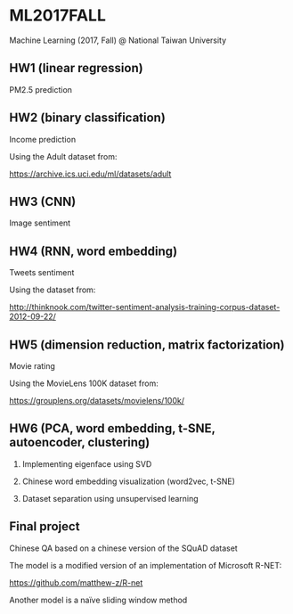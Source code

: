 # ML2017FALL
Machine Learning (2017, Fall) @ National Taiwan University

## HW1 (linear regression)
  PM2.5 prediction

## HW2 (binary classification)
  Income prediction

  Using the Adult dataset from:
  
  https://archive.ics.uci.edu/ml/datasets/adult

## HW3 (CNN)
  Image sentiment 

## HW4 (RNN, word embedding)
  Tweets sentiment

  Using the dataset from: 
  
  http://thinknook.com/twitter-sentiment-analysis-training-corpus-dataset-2012-09-22/

## HW5 (dimension reduction, matrix factorization)
  Movie rating

  Using the MovieLens 100K dataset from:
  
  https://grouplens.org/datasets/movielens/100k/

## HW6 (PCA, word embedding, t-SNE, autoencoder, clustering)
  1. Implementing eigenface using SVD

  2. Chinese word embedding visualization (word2vec, t-SNE)

  3. Dataset separation using unsupervised learning

## Final project
  Chinese QA based on a chinese version of the SQuAD dataset

  The model is a modified version of an implementation of Microsoft R-NET:

  https://github.com/matthew-z/R-net
  
  Another model is a naïve sliding window method

  
